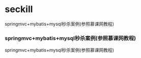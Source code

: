 # seckill
springmvc+mybatis+mysql秒杀案例(参照慕课网教程)
### springmvc+mybatis+mysql秒杀案例(参照慕课网教程)


springmvc+mybatis+mysql秒杀案例(参照慕课网教程)
